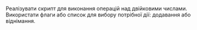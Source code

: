 Реалізувати скрипт для виконання операцій над двійковими числами. Використати флаги або список для вибору потрібної дії: додавання або віднімання.